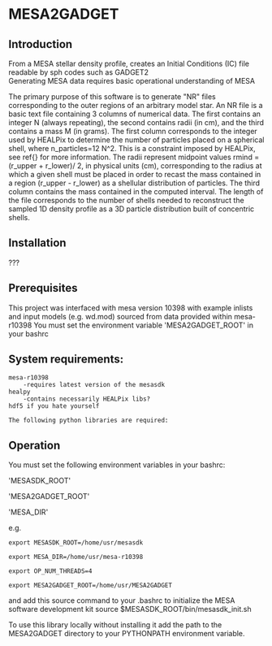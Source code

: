 # MESA2GADGET

## Introduction
From a MESA stellar density profile, creates an Initial Conditions (IC) file readable by sph codes such as GADGET2  
Generating MESA data requires basic operational understanding of MESA

The primary purpose of this software is to generate "NR" files corresponding to the outer regions of an arbitrary model star.
An NR file is a basic text file containing 3 columns of numerical data. The first contains an integer N (always repeating), the second contains radii (in cm), and the third contains a mass M (in grams). The first column corresponds to the integer used by HEALPix to determine the number of particles placed on a spherical shell, where n_particles=12 N^2. This is a constraint imposed by HEALPix, see ref{} for more information.
The radii represent midpoint values rmind = (r_upper + r_lower)/ 2, in physical units (cm), corresponding to the radius at which a given shell must be placed in order to recast the mass contained in a region (r_upper - r_lower) as a shellular distribution of particles. The third column contains the mass contained in the computed interval. The length of the file corresponds to the number of shells needed to reconstruct the sampled 1D density profile as a 3D particle distribution built of concentric shells. 

## Installation
???

## Prerequisites
This project was interfaced with mesa version 10398 with example inlists and input models (e.g. wd.mod) sourced from data provided within mesa-r10398
You must set the environment variable 'MESA2GADGET_ROOT' in your bashrc


## System requirements:
	mesa-r10398
		-requires latest version of the mesasdk
	healpy
		-contains necessarily HEALPix libs?
	hdf5 if you hate yourself

	The following python libraries are required:



## Operation
You must set the following environment variables in your bashrc:

'MESASDK_ROOT'

'MESA2GADGET_ROOT'

'MESA_DIR'

e.g. 

	export MESASDK_ROOT=/home/usr/mesasdk

	export MESA_DIR=/home/usr/mesa-r10398

	export OP_NUM_THREADS=4 
	
	export MESA2GADGET_ROOT=/home/usr/MESA2GADGET

and add this source command to your .bashrc to initialize the MESA software development kit
	source $MESASDK_ROOT/bin/mesasdk_init.sh

To use this library locally without installing it add the path to the MESA2GADGET directory to your PYTHONPATH environment variable.
